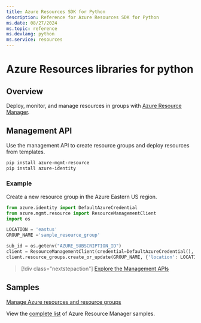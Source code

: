 ```yaml
---
title: Azure Resources SDK for Python
description: Reference for Azure Resources SDK for Python
ms.date: 08/27/2024
ms.topic: reference
ms.devlang: python
ms.service: resources
---
```

# Azure Resources libraries for python

## Overview 
Deploy, monitor, and manage resources in groups with [Azure Resource Manager](https://docs.microsoft.com/azure/azure-resource-manager/resource-group-overview).

## Management API
Use the management API to create resource groups and deploy resources from templates.

```bash
pip install azure-mgmt-resource
pip install azure-identity
```
### Example
Create a new resource group in the Azure Eastern US region.

```python
from azure.identity import DefaultAzureCredential
from azure.mgmt.resource import ResourceManagementClient
import os

LOCATION = 'eastus'
GROUP_NAME ='sample_resource_group'

sub_id = os.getenv("AZURE_SUBSCRIPTION_ID")
client = ResourceManagementClient(credential=DefaultAzureCredential(), subscription_id=sub_id)
client.resource_groups.create_or_update(GROUP_NAME, {'location': LOCATION})
```

> [!div class="nextstepaction"]
> [Explore the Management APIs](/python/api/overview/azure/azure.mgmt.resource)

## Samples
[Manage Azure resources and resource groups](https://github.com/Azure-Samples/azure-samples-python-management)

View the [complete list](https://azure.microsoft.com/resources/samples/?platform=python&term=resource) of Azure Resource Manager samples.